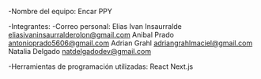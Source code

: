 -Nombre del equipo: 
Encar PPY

-Integrantes:                                  -Correo personal:
Elias Ivan Insaurralde                          eliasivaninsaurralderolon@gmail.com
Anibal Prado                                    antonioprado5606@gmail.com
Adrian Grahl                                    adriangrahlmaciel@gmail.com
Natalia Delgado                                 natdelgadodev@gmail.com

-Herramientas de programación utilizadas:
React
Next.js

